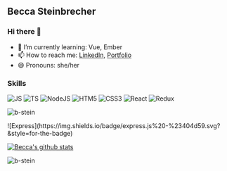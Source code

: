 ## Becca Steinbrecher
### Hi there 👋
- 🌱 I’m currently learning: Vue, Ember
- 📫 How to reach me: [LinkedIn](https://www.linkedin.com/in/becca-steinbrecher/), [Portfolio](https://alumni.turing.io/alumni/becca-steinbrecher)
- 😄 Pronouns: she/her

### Skills
![JS](https://img.shields.io/badge/javascript-%23F7DF1E.svg?&style=flat-square&logo=javascript&logoColor=black&labelColor=black)
![TS](https://img.shields.io/badge/typescript%20-%23007ACC.svg?&style=for-the-badge&logo=typescript&logoColor=white)
![NodeJS](https://img.shields.io/badge/node.js%20-%2343853D.svg?&style=for-the-badge&logo=node.js&logoColor=white)
![HTM5](https://img.shields.io/badge/html5%20-%23E34F26.svg?&style=for-the-badge&logo=html5&logoColor=white)
![CSS3](https://img.shields.io/badge/css3%20-%231572B6.svg?&style=for-the-badge&logo=css3&logoColor=white)
![React](https://img.shields.io/badge/react%20-%2320232a.svg?&style=for-the-badge&logo=react&logoColor=%2361DAFB)
![Redux](https://img.shields.io/badge/redux%20-%23593d88.svg?&style=for-the-badge&logo=redux&logoColor=white)
<p align="left"> <img src="https://komarev.com/ghpvc/?username=b-stein" alt="b-stein" /> </p>
![Express](https://img.shields.io/badge/express.js%20-%23404d59.svg?&style=for-the-badge)


[![Becca's github stats](https://github-readme-stats.vercel.app/api?username=b-stein&theme=gruvbox)](https://github.com/anuraghazra/github-readme-stats)
<p><img align="left" src="https://github-readme-stats.vercel.app/api/top-langs/?username=b-stein&layout=compact" alt="b-stein" /></p>

